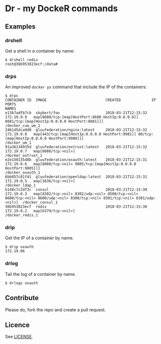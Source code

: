 # Dr - my DockeR commands

## Examples

### drshell

Get a shell in a container by name:
```shell
$ drshell redis
root@36b953823ecf:/data#
```

### drps

An improved `docker ps` command that include the IP of the containers:
```shell
$ drps
CONTAINER ID  IMAGE                           CREATED              IP           PORTS                                                                                                                         NAMES
e13b7adfb7cb  skybert/foo                     2018-03-21T12:15:32  172.19.0.9   map[8680/tcp:[map[HostPort:8680 HostIp:0.0.0.0]] 8681/tcp:[map[HostIp:0.0.0.0 HostPort:8681]]]                                /docker_cue_um_1
2461d54ca9d0  gluufederation/nginx:latest     2018-03-21T12:15:32  172.19.0.8   map[443/tcp:[map[HostIp:0.0.0.0 HostPort:9981]] 80/tcp:[map[HostIp:0.0.0.0 HostPort:9980]]]                                   /docker_um_1
91a36134935d  gluufederation/oxtrust:latest   2018-03-21T12:15:32  172.19.0.7   map[8080/tcp:<nil>]                                                                                                           /docker_oxtrust_1
e2e15013548b  gluufederation/oxauth:latest    2018-03-21T12:15:31  172.19.0.6   map[8080/tcp:<nil> 9005/tcp:[map[HostIp:0.0.0.0 HostPort:9005]]]                                                              /docker_oxauth_1
6bb857c81f41  gluufederation/openldap:latest  2018-03-21T12:15:31  172.19.0.5   map[1636/tcp:<nil>]                                                                                                           /docker_ldap_1
b148c7c2df3c  consul                          2018-03-21T12:15:30  172.19.0.3   map[8302/tcp:<nil> 8302/udp:<nil> 8500/tcp:<nil> 8600/tcp:<nil> 8600/udp:<nil> 8300/tcp:<nil> 8301/tcp:<nil> 8301/udp:<nil>]  /docker_consul_1
36b953823ecf  redis                           2018-03-21T12:15:30  172.19.0.2   map[6379/tcp:<nil>]                                                                                                           /docker_redis_1
```

### drip

Get the IP of a container by name.

```shell
$ drip oxauth
172.19.06
```

### drlog
Tail the log of a container by name.

```shell
$ drlogs oxauth
```


## Contribute

Please do, fork the repo and create a pull request.

## Licence

See [LICENSE](LICENSE).
